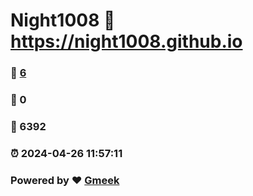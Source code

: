 # Night1008 :link: https://night1008.github.io 
### :page_facing_up: [6](https://night1008.github.io/tag.html) 
### :speech_balloon: 0 
### :hibiscus: 6392 
### :alarm_clock: 2024-04-26 11:57:11 
### Powered by :heart: [Gmeek](https://github.com/Meekdai/Gmeek)
